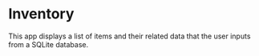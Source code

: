 Inventory
===================================

This app displays a list of items and their related data that the user inputs from a SQLite database.

